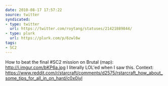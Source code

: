 ```yaml
---
date: 2010-08-17 17:57:22
source: twitter
syndicated:
- type: twitter
  url: https://twitter.com/roytang/statuses/21421889844/
- type: plurk
  url: https://plurk.com/p/6zwl6w
tags:
- SC2
---
```


How to beat the final #SC2 mission on Brutal (map): http://i.imgur.com/bKP6a.jpg I literally LOL'ed when I saw this. Context: https://www.reddit.com/r/starcraft/comments/d2575/rstarcraft_how_about_some_tips_for_all_in_on_hard/c0x0jyl